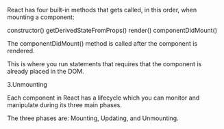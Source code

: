 <!-- life cyclemethod 3 phase in react  -->

<!-- 1.Mounting -> Mounting means putting elements into the DOM. -->

React has four built-in methods that gets called, in this order, when mounting a component:

constructor()
getDerivedStateFromProps()
render()
componentDidMount()


<!-- Note : The render() method is required and will always be called, the others are optional and will be called if you define them. -->

The componentDidMount() method is called after the component is rendered.

This is where you run statements that requires that the component is already placed in the DOM.


<!-- 2.Updateing -->

3.Unmounting


<!-- Lifecycle of Components -->

Each component in React has a lifecycle which you can monitor and manipulate during its three main phases.

The three phases are: Mounting, Updating, and Unmounting.